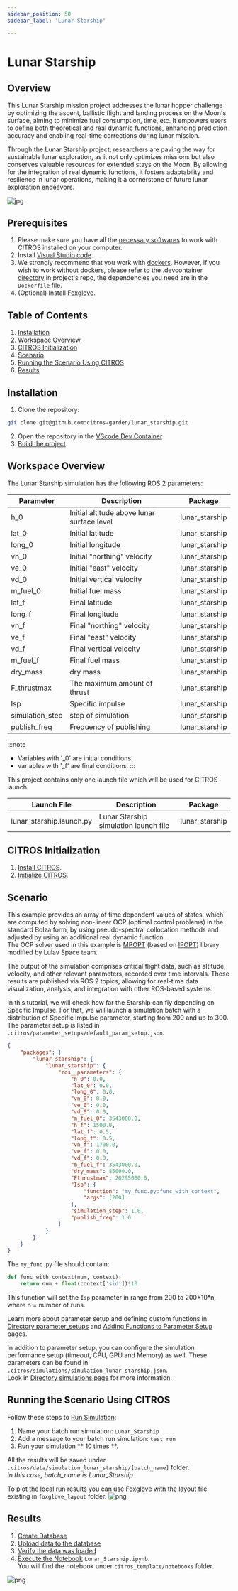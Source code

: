 ```yaml
---
sidebar_position: 50
sidebar_label: 'Lunar Starship'

---
```


# Lunar Starship

## Overview
This Lunar Starship mission project addresses the lunar hopper challenge by optimizing the ascent, ballistic flight and landing process on the Moon's surface, aiming to minimize fuel consumption, time, etc. It empowers users to define both theoretical and real dynamic functions, enhancing prediction accuracy and enabling real-time corrections during lunar mission. 

Through the Lunar Starship project, researchers are paving the way for sustainable lunar exploration, as it not only optimizes missions but also conserves valuable resources for extended stays on the Moon. By allowing for the integration of real dynamic functions, it fosters adaptability and resilience in lunar operations, making it a cornerstone of future lunar exploration endeavors.

![jpg](img/starship.jpg "FoxGlove example")

## Prerequisites

1. Please make sure you have all the [necessary softwares](../../docs/guides/getting_started#prerequisites-for-working-with-citros) to work with CITROS installed on your computer.
2. Install [Visual Studio code](https://code.visualstudio.com/download).
3. We strongly recommend that you work with [dockers](../../docs/guides/dockerfile_overview). However, if you wish to work without dockers, please refer to the .devcontainer [directory](https://github.com/citros-garden/aerosandbox_cessna/tree/main/.devcontainer) in project's repo, the dependencies you need are in the ```Dockerfile``` file.
4. (Optional) Install [Foxglove](https://docs.Foxglove.dev/docs/introduction).

## Table of Contents
1. [Installation](#installation)
2. [Workspace Overview](#workspace-overview)
3. [CITROS Initialization](#citros-initialization)
4. [Scenario](#scenario)
5. [Running the Scenario Using CITROS](#running-the-scenario-using-citros)
6. [Results](#results)

## Installation
1. Clone the repository:

 ```bash
 git clone git@github.com:citros-garden/lunar_starship.git
 ```
2. Open the repository in the [VScode Dev Container](../../docs/guides/citros_garden#run-project-in-vscode).
3. [Build the project](../../docs/guides/citros_garden#build-the-project).

## Workspace Overview

The Lunar Starship simulation has the following ROS 2 parameters: 

|Parameter	|Description	|Package
|--|--|--
h_0		|Initial altitude above lunar surface level |lunar_starship
lat_0		|Initial latitude |lunar_starship
long_0		|Initial longitude |lunar_starship
vn_0		|Initial "northing" velocity |lunar_starship
ve_0		|Initial "east" velocity |lunar_starship
vd_0		|Initial vertical velocity |lunar_starship
m_fuel_0		|Initial fuel mass |lunar_starship
lat_f		|Final latitude |lunar_starship
long_f		|Final longitude |lunar_starship
vn_f		|Final "northing" velocity |lunar_starship
ve_f		|Final "east" velocity |lunar_starship
vd_f		|Final vertical velocity |lunar_starship
m_fuel_f		|Final fuel mass |lunar_starship
dry_mass		|dry mass |lunar_starship
F_thrustmax		|The maximum amount of thrust |lunar_starship
Isp		|Specific impulse |lunar_starship
simulation_step		|step of simulation	|lunar_starship
publish_freq		|Frequency of publishing |lunar_starship

:::note
- Variables with '_0' are initial conditions.
- variables with '_f' are final conditions.
:::

This project contains only one launch file which will be used for CITROS launch. 

|Launch File	|Description	|Package
|--|--|--
lunar_starship.launch.py	|Lunar Starship simulation launch file |lunar_starship	


## CITROS Initialization

1. [Install CITROS](../../docs/guides/getting_started#installation).
2. [Initialize CITROS](../../docs/guides/getting_started#initialization).

## Scenario
This example provides an array of time dependent values of states, which are computed by solving non-linear OCP (optimal control problems) in the standard Bolza form, by using pseudo-spectral collocation methods and adjusted by using an additional real dynamic function. <br/>
The OCP solver used in this example is [MPOPT](https://mpopt.readthedocs.io/en/latest/) (based on [IPOPT](https://en.wikipedia.org/wiki/IPOPT#:~:text=IPOPT%2C%20short%20for%20%22Interior%20Point,the%20EPL%20(formerly%20CPL).)) library modified by Lulav Space team. <br/>

The output of the simulation comprises critical flight data, such as altitude, velocity, and other relevant parameters, recorded over time intervals. These results are published via ROS 2 topics, allowing for real-time data visualization, analysis, and integration with other ROS-based systems.<br/>

In this tutorial, we will check how far the Starship can fly depending on Specific Impulse. For that, we will launch a simulation batch with a distribution of Specific impulse parameter, starting from 200 and up to 300.
The parameter setup is listed in ```.citros/parameter_setups/default_param_setup.json```.<br/>

```json
{
    "packages": {
        "lunar_starship": {
            "lunar_starship": {
                "ros__parameters": {
                    "h_0": 0.0,
                    "lat_0": 0.0,
                    "long_0": 0.0,
                    "vn_0": 0.0,
                    "ve_0": 0.0,
                    "vd_0": 0.0,
                    "m_fuel_0": 3543000.0,
                    "h_f": 1500.0,
                    "lat_f": 0.5,
                    "long_f": 0.5,
                    "vn_f": 1700.0,
                    "ve_f": 0.0,
                    "vd_f": 0.0,
                    "m_fuel_f": 3543000.0,
                    "dry_mass": 85000.0,
                    "Fthrustmax": 20295000.0,
                    "Isp": {
                        "function": "my_func.py:func_with_context",
                        "args": [200]
                    },
                    "simulation_step": 1.0,
                    "publish_freq": 1.0
                }
            }
        }
    }
}
```

The ```my_func.py``` file should contain:
```python
def func_with_context(num, context):
    return num + float(context['sid'])*10
```

This function will set the ```Isp``` parameter in range from 200 to 200+10*n, where n = number of runs.

Learn more about parameter setup and defining custom functions in [Directory parameter_setups](../../docs/advanced_guides/citros_structure#directory-parameter_setups) and [Adding Functions to Parameter Setup](../../docs/guides/config_params) pages.

In addition to parameter setup, you can configure the simulation performance setup (timeout, CPU, GPU and Memory) as well.
These parameters can be found in ```.citros/simulations/simulation_lunar_starship.json```. <br/>
Look in [Directory simulations page](../../docs/advanced_guides/citros_structure#directory-simulations) for more information.

## Running the Scenario Using CITROS

Follow these steps to [Run Simulation](../../docs/guides/getting_started#run-simulation):
1. Name your  batch run simulation: `Lunar_Starship`
2. Add a message to your batch run simulation: `test run`
3. Run your simulation ** 10 times **.

All the results will be saved under `.citros/data/simulation_lunar_starship/[batch_name]` folder. <br/>
*in this case, batch_name is Lunar_Starship*

To plot the local run results you can use [Foxglove](../../docs/guides/foxglove_visual) with the layout file existing in `foxglove_layout` folder.
![png](img/img0.png "FoxGlove example")


## Results

1. [Create Database](../../docs/guides/getting_started#create-db)
2. [Upload data to the database](../../docs/guides/getting_started#load-data-to-db)
3. [Verify the data was loaded](../../docs/guides/getting_started#verify-data-loaded)
4. [Execute the Notebook](../../docs/guides/getting_started#execute-notebook) `Lunar_Starship.ipynb`. <br/>
You will find the notebook under `citros_template/notebooks` folder.

![png](img/citros3.png "CITROS example")

